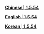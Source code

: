 **[Chinese | 1.5.54](https://autopatchcn.yuanshen.com/client_app/beta_pc/20210520_9b271577312d156b/Audio_Chinese.zip)**

**[English | 1.5.54](https://autopatchcn.yuanshen.com/client_app/beta_pc/20210520_9b271577312d156b/Audio_English(US).zip)**

**[Korean | 1.5.54](https://autopatchcn.yuanshen.com/client_app/beta_pc/20210520_9b271577312d156b/Audio_Korean.zip)**
